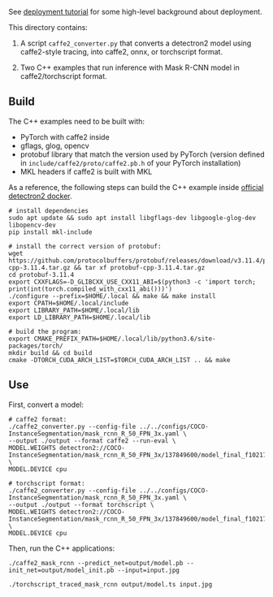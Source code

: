 See [deployment tutorial](https://detectron2.readthedocs.io/tutorials/deployment.html)
for some high-level background about deployment.

This directory contains:

1. A script `caffe2_converter.py` that converts a detectron2 model using caffe2-style tracing,
   into caffe2, onnx, or torchscript format.

2. Two C++ examples that run inference with Mask R-CNN model in caffe2/torchscript format.

## Build
The C++ examples need to be built with:
* PyTorch with caffe2 inside
* gflags, glog, opencv
* protobuf library that match the version used by PyTorch (version defined in `include/caffe2/proto/caffe2.pb.h` of your PyTorch installation)
* MKL headers if caffe2 is built with MKL

As a reference, the following steps can build the C++ example inside [official detectron2 docker](../../docker/).
```
# install dependencies
sudo apt update && sudo apt install libgflags-dev libgoogle-glog-dev libopencv-dev
pip install mkl-include

# install the correct version of protobuf:
wget https://github.com/protocolbuffers/protobuf/releases/download/v3.11.4/protobuf-cpp-3.11.4.tar.gz && tar xf protobuf-cpp-3.11.4.tar.gz
cd protobuf-3.11.4
export CXXFLAGS=-D_GLIBCXX_USE_CXX11_ABI=$(python3 -c 'import torch; print(int(torch.compiled_with_cxx11_abi()))')
./configure --prefix=$HOME/.local && make && make install
export CPATH=$HOME/.local/include
export LIBRARY_PATH=$HOME/.local/lib
export LD_LIBRARY_PATH=$HOME/.local/lib

# build the program:
export CMAKE_PREFIX_PATH=$HOME/.local/lib/python3.6/site-packages/torch/
mkdir build && cd build
cmake -DTORCH_CUDA_ARCH_LIST=$TORCH_CUDA_ARCH_LIST .. && make
```

## Use
First, convert a model:
```
# caffe2 format:
./caffe2_converter.py --config-file ../../configs/COCO-InstanceSegmentation/mask_rcnn_R_50_FPN_3x.yaml \
--output ./output --format caffe2 --run-eval \
MODEL.WEIGHTS detectron2://COCO-InstanceSegmentation/mask_rcnn_R_50_FPN_3x/137849600/model_final_f10217.pkl \
MODEL.DEVICE cpu

# torchscript format:
./caffe2_converter.py --config-file ../../configs/COCO-InstanceSegmentation/mask_rcnn_R_50_FPN_3x.yaml \
--output ./output --format torchscript \
MODEL.WEIGHTS detectron2://COCO-InstanceSegmentation/mask_rcnn_R_50_FPN_3x/137849600/model_final_f10217.pkl \
MODEL.DEVICE cpu
```

Then, run the C++ applications:
```
./caffe2_mask_rcnn --predict_net=output/model.pb --init_net=output/model_init.pb --input=input.jpg

./torchscript_traced_mask_rcnn output/model.ts input.jpg
```

